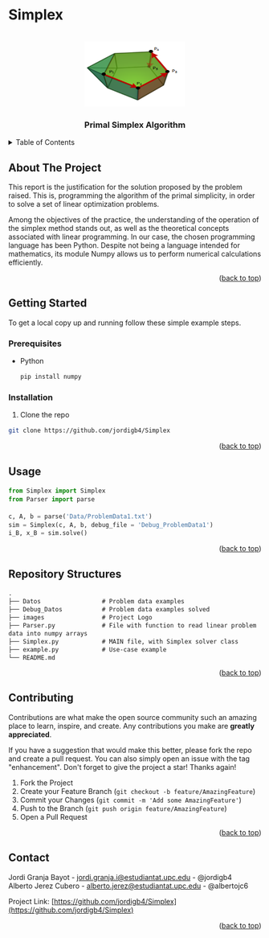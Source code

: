 # Simplex

<a name="readme-top"></a>

<!-- PROJECT LOGO -->
<br />
<div align="center">
  <a href="https://github.com/albertojc6/Simplex">
    <img src="images/logo.png" alt="Logo" width="200" height="130">
  </a>

<h3 align="center">Primal Simplex Algorithm</h3>
</div>

<!-- TABLE OF CONTENTS -->
<details>
  <summary>Table of Contents</summary>
  <ol>
    <li>
      <a href="#about-the-project">About The Project</a>
    </li>
    <li>
      <a href="#getting-started">Getting Started</a>
      <ul>
        <li><a href="#prerequisites">Prerequisites</a></li>
        <li><a href="#installation">Installation</a></li>
      </ul>
    </li>
    <li><a href="#usage">Usage</a></li>
    <li><a href="#repo-structures">Repository Structures</a></li>
    <li><a href="#contributing">Contributing</a></li>
    <li><a href="#contact">Contact</a></li>
  </ol>
</details>

<!-- ABOUT THE PROJECT -->
## About The Project

This report is the justification for the solution proposed by the problem raised. This is, programming the algorithm of the primal simplicity, in order to solve a set of linear optimization problems.

Among the objectives of the practice, the understanding of the operation of the simplex method stands out, as well as the theoretical concepts associated with linear programming. In our case, the chosen programming language has been Python. Despite not being a language intended for mathematics, its module Numpy allows us to perform numerical calculations efficiently.

<p align="right">(<a href="#readme-top">back to top</a>)</p>

<!-- GETTING STARTED -->
## Getting Started

To get a local copy up and running follow these simple example steps.

### Prerequisites


* Python
  ```sh
  pip install numpy
  ```

### Installation

1. Clone the repo
  ```sh
  git clone https://github.com/jordigb4/Simplex
  ```
<p align="right">(<a href="#readme-top">back to top</a>)</p>


<!-- USAGE EXAMPLES -->
## Usage

```python
from Simplex import Simplex
from Parser import parse

c, A, b = parse('Data/ProblemData1.txt')
sim = Simplex(c, A, b, debug_file = 'Debug_ProblemData1')
i_B, x_B = sim.solve()
```

<p align="right">(<a href="#readme-top">back to top</a>)</p>

## Repository Structures

    .
    ├── Datos                 # Problem data examples
    ├── Debug_Datos           # Problem data examples solved
    ├── images                # Project Logo
    ├── Parser.py             # File with function to read linear problem data into numpy arrays
    ├── Simplex.py            # MAIN file, with Simplex solver class
    ├── example.py            # Use-case example
    └── README.md

<p align="right">(<a href="#repo-structures">back to top</a>)</p>

<!-- CONTRIBUTING -->
## Contributing

Contributions are what make the open source community such an amazing place to learn, inspire, and create. Any contributions you make are **greatly appreciated**.

If you have a suggestion that would make this better, please fork the repo and create a pull request. You can also simply open an issue with the tag "enhancement".
Don't forget to give the project a star! Thanks again!

1. Fork the Project
2. Create your Feature Branch (`git checkout -b feature/AmazingFeature`)
3. Commit your Changes (`git commit -m 'Add some AmazingFeature'`)
4. Push to the Branch (`git push origin feature/AmazingFeature`)
5. Open a Pull Request

<p align="right">(<a href="#readme-top">back to top</a>)</p>

<!-- CONTACT -->
## Contact

Jordi Granja Bayot - jordi.granja.i@estudiantat.upc.edu - @jordigb4  
Alberto Jerez Cubero - alberto.jerez@estudiantat.upc.edu - @albertojc6

Project Link: [https://github.com/jordigb4/Simplex](https://github.com/jordigb4/Simplex)

<p align="right">(<a href="#readme-top">back to top</a>)</p>